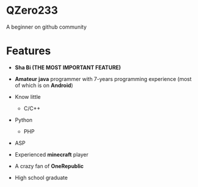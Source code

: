 # QZero233

A beginner on github community

# Features

- **Sha Bi (THE MOST IMPORTANT FEATURE)**

- **Amateur** **java** programmer with 7-years programming experience (most of which is on **Android**)

- Know little

  - C/C++
- Python
  - PHP
- ASP
  
- Experienced **minecraft** player
- A crazy fan of **OneRepublic**

- High school graduate